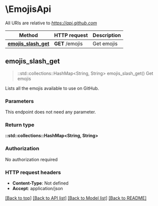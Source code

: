 # \EmojisApi

All URIs are relative to *https://api.github.com*

Method | HTTP request | Description
------------- | ------------- | -------------
[**emojis_slash_get**](EmojisApi.md#emojis_slash_get) | **GET** /emojis | Get emojis



## emojis_slash_get

> ::std::collections::HashMap<String, String> emojis_slash_get()
Get emojis

Lists all the emojis available to use on GitHub.

### Parameters

This endpoint does not need any parameter.

### Return type

**::std::collections::HashMap<String, String>**

### Authorization

No authorization required

### HTTP request headers

- **Content-Type**: Not defined
- **Accept**: application/json

[[Back to top]](#) [[Back to API list]](../README.md#documentation-for-api-endpoints) [[Back to Model list]](../README.md#documentation-for-models) [[Back to README]](../README.md)

